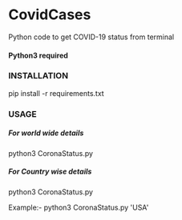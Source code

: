 # CovidCases
Python code to get COVID-19 status from terminal

#### Python3 required
### INSTALLATION 

pip install -r requirements.txt

### USAGE

##### For world wide details
python3 CoronaStatus.py   

##### For Country wise details
python3 CoronaStatus.py <country name>

Example:-  python3 CoronaStatus.py 'USA'
